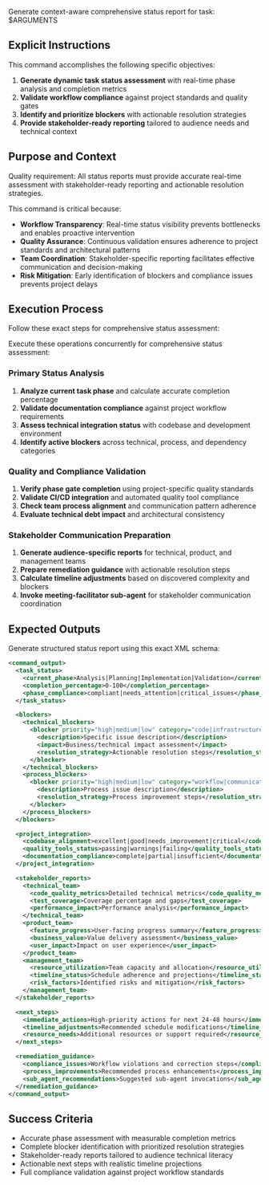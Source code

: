 Generate context-aware comprehensive status report for task: $ARGUMENTS

## Explicit Instructions

This command accomplishes the following specific objectives:

1. **Generate dynamic task status assessment** with real-time phase analysis and completion metrics
2. **Validate workflow compliance** against project standards and quality gates
3. **Identify and prioritize blockers** with actionable resolution strategies
4. **Provide stakeholder-ready reporting** tailored to audience needs and technical context

## Purpose and Context

Quality requirement: All status reports must provide accurate real-time assessment with stakeholder-ready reporting and actionable resolution strategies.

This command is critical because:

- **Workflow Transparency**: Real-time status visibility prevents bottlenecks and enables proactive intervention
- **Quality Assurance**: Continuous validation ensures adherence to project standards and architectural patterns
- **Team Coordination**: Stakeholder-specific reporting facilitates effective communication and decision-making
- **Risk Mitigation**: Early identification of blockers and compliance issues prevents project delays

## Execution Process

Follow these exact steps for comprehensive status assessment:

Execute these operations concurrently for comprehensive status assessment:

### Primary Status Analysis

1. **Analyze current task phase** and calculate accurate completion percentage
2. **Validate documentation compliance** against project workflow requirements
3. **Assess technical integration status** with codebase and development environment
4. **Identify active blockers** across technical, process, and dependency categories

### Quality and Compliance Validation

1. **Verify phase gate completion** using project-specific quality standards
2. **Validate CI/CD integration** and automated quality tool compliance
3. **Check team process alignment** and communication pattern adherence
4. **Evaluate technical debt impact** and architectural consistency

### Stakeholder Communication Preparation

1. **Generate audience-specific reports** for technical, product, and management teams
2. **Prepare remediation guidance** with actionable resolution steps
3. **Calculate timeline adjustments** based on discovered complexity and blockers
4. **Invoke meeting-facilitator sub-agent** for stakeholder communication coordination

## Expected Outputs

Generate structured status report using this exact XML schema:

```xml
<command_output>
  <task_status>
    <current_phase>Analysis|Planning|Implementation|Validation</current_phase>
    <completion_percentage>0-100</completion_percentage>
    <phase_compliance>compliant|needs_attention|critical_issues</phase_compliance>
  </task_status>

  <blockers>
    <technical_blockers>
      <blocker priority="high|medium|low" category="code|infrastructure|dependencies">
        <description>Specific issue description</description>
        <impact>Business/technical impact assessment</impact>
        <resolution_strategy>Actionable resolution steps</resolution_strategy>
      </blocker>
    </technical_blockers>
    <process_blockers>
      <blocker priority="high|medium|low" category="workflow|communication|resources">
        <description>Process issue description</description>
        <resolution_strategy>Process improvement steps</resolution_strategy>
      </blocker>
    </process_blockers>
  </blockers>

  <project_integration>
    <codebase_alignment>excellent|good|needs_improvement|critical</codebase_alignment>
    <quality_tools_status>passing|warnings|failing</quality_tools_status>
    <documentation_compliance>complete|partial|insufficient</documentation_compliance>
  </project_integration>

  <stakeholder_reports>
    <technical_team>
      <code_quality_metrics>Detailed technical metrics</code_quality_metrics>
      <test_coverage>Coverage percentage and gaps</test_coverage>
      <performance_impact>Performance analysis</performance_impact>
    </technical_team>
    <product_team>
      <feature_progress>User-facing progress summary</feature_progress>
      <business_value>Value delivery assessment</business_value>
      <user_impact>Impact on user experience</user_impact>
    </product_team>
    <management_team>
      <resource_utilization>Team capacity and allocation</resource_utilization>
      <timeline_status>Schedule adherence and projections</timeline_status>
      <risk_factors>Identified risks and mitigation</risk_factors>
    </management_team>
  </stakeholder_reports>

  <next_steps>
    <immediate_actions>High-priority actions for next 24-48 hours</immediate_actions>
    <timeline_adjustments>Recommended schedule modifications</timeline_adjustments>
    <resource_needs>Additional resources or support required</resource_needs>
  </next_steps>

  <remediation_guidance>
    <compliance_issues>Workflow violations and correction steps</compliance_issues>
    <process_improvements>Recommended process enhancements</process_improvements>
    <sub_agent_recommendations>Suggested sub-agent invocations</sub_agent_recommendations>
  </remediation_guidance>
</command_output>
```

## Success Criteria

- Accurate phase assessment with measurable completion metrics
- Complete blocker identification with prioritized resolution strategies
- Stakeholder-ready reports tailored to audience technical literacy
- Actionable next steps with realistic timeline projections
- Full compliance validation against project workflow standards
